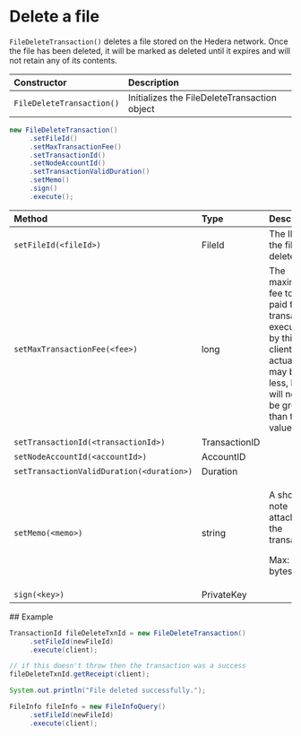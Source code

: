# Delete a file

`FileDeleteTransaction()` deletes a file stored on the Hedera network. Once the file has been deleted, it will be marked as deleted until it expires and will not retain any of its contents.

| Constructor | Description |
| :--- | :--- |
| `FileDeleteTransaction()` | Initializes the FileDeleteTransaction object |

```java
new FileDeleteTransaction()
     .setFileId()
     .setMaxTransactionFee()
     .setTransactionId()
     .setNodeAccountId()
     .setTransactionValidDuration()
     .setMemo()
     .sign()
     .execute();

```

<table>
  <thead>
    <tr>
      <th style="text-align:left">Method</th>
      <th style="text-align:left">Type</th>
      <th style="text-align:left">Description</th>
    </tr>
  </thead>
  <tbody>
    <tr>
      <td style="text-align:left"><code>setFileId(&lt;fileId&gt;)</code>
      </td>
      <td style="text-align:left">FileId</td>
      <td style="text-align:left">The ID of the file to delete</td>
    </tr>
    <tr>
      <td style="text-align:left"><code>setMaxTransactionFee(&lt;fee&gt;)</code>
      </td>
      <td style="text-align:left">long</td>
      <td style="text-align:left">The maximum fee to be paid for this transaction executed by this client.
        The actual fee may be less, but will never be greater than this value.</td>
    </tr>
    <tr>
      <td style="text-align:left"><code>setTransactionId(&lt;transactionId&gt;)</code>
      </td>
      <td style="text-align:left">TransactionID</td>
      <td style="text-align:left"></td>
    </tr>
    <tr>
      <td style="text-align:left"><code>setNodeAccountId(&lt;accountId&gt;)</code>
      </td>
      <td style="text-align:left">AccountID</td>
      <td style="text-align:left"></td>
    </tr>
    <tr>
      <td style="text-align:left"><code>setTransactionValidDuration(&lt;duration&gt;)</code>
      </td>
      <td style="text-align:left">Duration</td>
      <td style="text-align:left"></td>
    </tr>
    <tr>
      <td style="text-align:left"><code>setMemo(&lt;memo&gt;)</code>
      </td>
      <td style="text-align:left">string</td>
      <td style="text-align:left">
        <p>A short note attached to the transaction</p>
        <p>Max: 100 bytes</p>
      </td>
    </tr>
    <tr>
      <td style="text-align:left"><code>sign(&lt;key&gt;)</code>
      </td>
      <td style="text-align:left">PrivateKey</td>
      <td style="text-align:left"></td>
    </tr>
  </tbody>
</table>## Example

```java
TransactionId fileDeleteTxnId = new FileDeleteTransaction()
     .setFileId(newFileId)
     .execute(client);

// if this doesn't throw then the transaction was a success
fileDeleteTxnId.getReceipt(client);

System.out.println("File deleted successfully.");

FileInfo fileInfo = new FileInfoQuery()
     .setFileId(newFileId)
     .execute(client);
```

